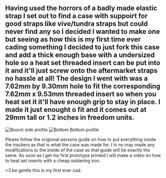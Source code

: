 Having used the horrors of a badly made elastic strap I set out to find a case with suppoirt for good straps like vive/tundra straps but could never find any so I decided I wanted to make one but seeing as how this is my first time ever cading something I decided to just fork this case and add a thick enough base with a undersized hole so a heat set threaded insert can be put into it and it'll just screw onto the aftermarket straps no hassle at all! The design I went with was a 7.62mm by 9.30mm hole to fit the corresponding 7.62mm x 9.53mm threaded insert so when you heat set it it'll have enough grip to stay in place. I made it just enought o fit and it comes out at 29mm tall or 1.2 inches in freedom units. 
---------------------------------------------------------------------------------------------------------------------------------------------------------------------------------------------------------------------------------------------------------------------
![Boomt side profile](https://github.com/MicroWazzle/SlimeX-FDM-Vive-Tundra/assets/43018573/03c66dcb-32e0-4263-a241-13da36d9872c)
![Bottom Bottom profile](https://github.com/MicroWazzle/SlimeX-FDM-Vive-Tundra/assets/43018573/1be66b55-28ff-4c23-83a9-5144df298529)

Please follow the origional persons guide on how to put everything inside the trackers as that is what the case was made for. I in no may made any modifications to the inside of the case so that guide will be exactly the same. As soon as I get my first prototype printed I will make a video on how to heat set inserts with a cheap soldering iron. 

<3 be gentle this is my first ever cad.
